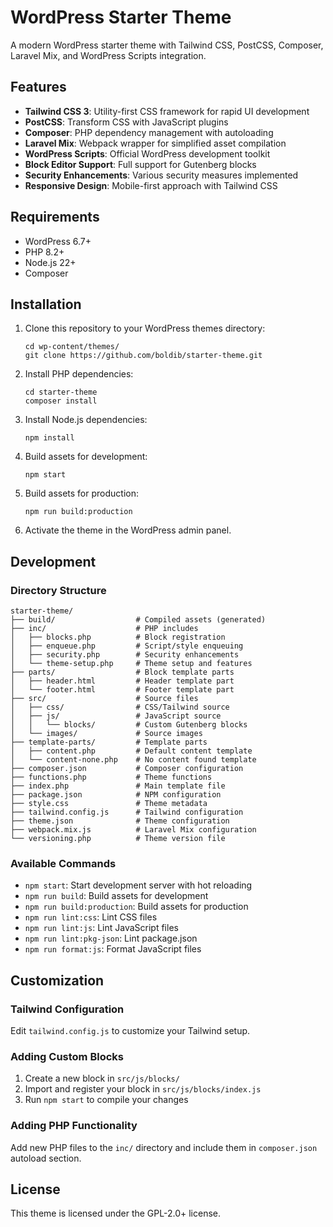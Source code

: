 # WordPress Starter Theme

A modern WordPress starter theme with Tailwind CSS, PostCSS, Composer, Laravel Mix, and WordPress Scripts integration.

## Features

- **Tailwind CSS 3**: Utility-first CSS framework for rapid UI development
- **PostCSS**: Transform CSS with JavaScript plugins
- **Composer**: PHP dependency management with autoloading
- **Laravel Mix**: Webpack wrapper for simplified asset compilation
- **WordPress Scripts**: Official WordPress development toolkit
- **Block Editor Support**: Full support for Gutenberg blocks
- **Security Enhancements**: Various security measures implemented
- **Responsive Design**: Mobile-first approach with Tailwind CSS

## Requirements

- WordPress 6.7+
- PHP 8.2+
- Node.js 22+
- Composer

## Installation

1. Clone this repository to your WordPress themes directory:
   ```
   cd wp-content/themes/
   git clone https://github.com/boldib/starter-theme.git
   ```

2. Install PHP dependencies:
   ```
   cd starter-theme
   composer install
   ```

3. Install Node.js dependencies:
   ```
   npm install
   ```

4. Build assets for development:
   ```
   npm start
   ```

5. Build assets for production:
   ```
   npm run build:production
   ```

6. Activate the theme in the WordPress admin panel.

## Development

### Directory Structure

```
starter-theme/
├── build/                  # Compiled assets (generated)
├── inc/                    # PHP includes
│   ├── blocks.php          # Block registration
│   ├── enqueue.php         # Script/style enqueuing
│   ├── security.php        # Security enhancements
│   └── theme-setup.php     # Theme setup and features
├── parts/                  # Block template parts
│   ├── header.html         # Header template part
│   └── footer.html         # Footer template part
├── src/                    # Source files
│   ├── css/                # CSS/Tailwind source
│   ├── js/                 # JavaScript source
│   │   └── blocks/         # Custom Gutenberg blocks
│   └── images/             # Source images
├── template-parts/         # Template parts
│   ├── content.php         # Default content template
│   └── content-none.php    # No content found template
├── composer.json           # Composer configuration
├── functions.php           # Theme functions
├── index.php               # Main template file
├── package.json            # NPM configuration
├── style.css               # Theme metadata
├── tailwind.config.js      # Tailwind configuration
├── theme.json              # Theme configuration
├── webpack.mix.js          # Laravel Mix configuration
└── versioning.php          # Theme version file
```

### Available Commands

- `npm start`: Start development server with hot reloading
- `npm run build`: Build assets for development
- `npm run build:production`: Build assets for production
- `npm run lint:css`: Lint CSS files
- `npm run lint:js`: Lint JavaScript files
- `npm run lint:pkg-json`: Lint package.json
- `npm run format:js`: Format JavaScript files

## Customization

### Tailwind Configuration

Edit `tailwind.config.js` to customize your Tailwind setup.

### Adding Custom Blocks

1. Create a new block in `src/js/blocks/`
2. Import and register your block in `src/js/blocks/index.js`
3. Run `npm start` to compile your changes

### Adding PHP Functionality

Add new PHP files to the `inc/` directory and include them in `composer.json` autoload section.

## License

This theme is licensed under the GPL-2.0+ license.
